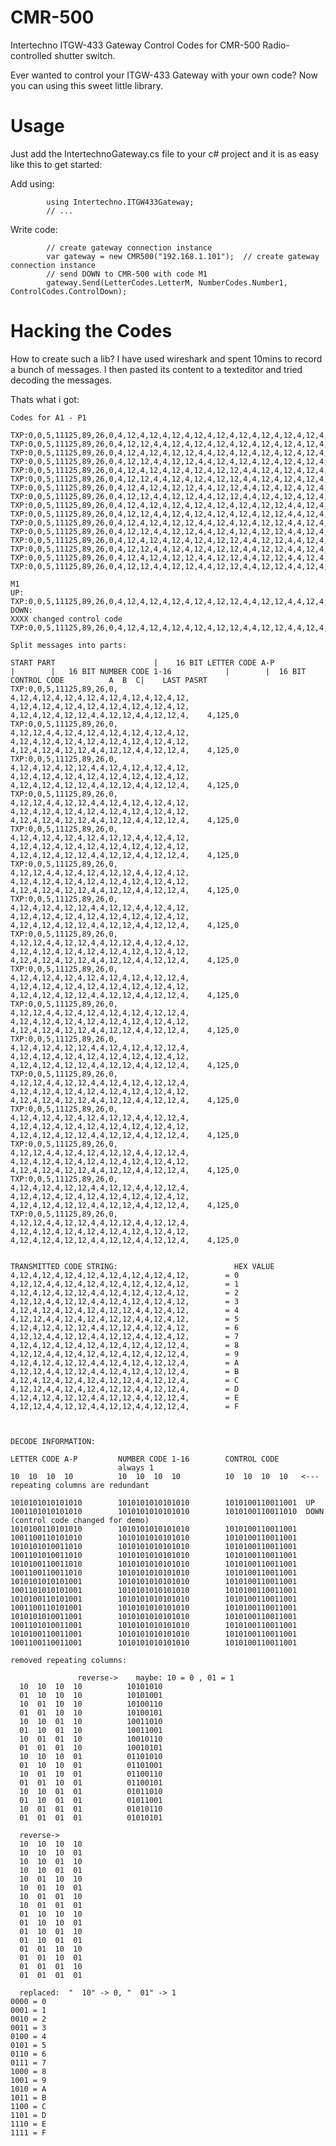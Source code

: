 # CMR-500
Intertechno ITGW-433 Gateway Control Codes for CMR-500 Radio-controlled shutter switch.

Ever wanted to control your ITGW-433 Gateway with your own code? Now you can using this sweet little library.

# Usage
Just add the IntertechnoGateway.cs file to your c# project and it is as easy like this to get started:

Add using:

            using Intertechno.ITGW433Gateway;
            // ...

Write code:
  
            // create gateway connection instance
            var gateway = new CMR500("192.168.1.101");  // create gateway connection instance
            // send DOWN to CMR-500 with code M1
            gateway.Send(LetterCodes.LetterM, NumberCodes.Number1, ControlCodes.ControlDown);  

# Hacking the Codes

How to create such a lib? I have used wireshark and spent 10mins to record a bunch of messages. I then pasted its content to a texteditor and tried decoding the messages.

Thats what i got:


	Codes for A1 - P1

	TXP:0,0,5,11125,89,26,0,4,12,4,12,4,12,4,12,4,12,4,12,4,12,4,12,4,12,4,12,4,12,4,12,4,12,4,12,4,12,4,12,4,12,4,12,4,12,12,4,4,12,12,4,4,12,12,4,4,125,0
	TXP:0,0,5,11125,89,26,0,4,12,12,4,4,12,4,12,4,12,4,12,4,12,4,12,4,12,4,12,4,12,4,12,4,12,4,12,4,12,4,12,4,12,4,12,4,12,12,4,4,12,12,4,4,12,12,4,4,125,0
	TXP:0,0,5,11125,89,26,0,4,12,4,12,4,12,12,4,4,12,4,12,4,12,4,12,4,12,4,12,4,12,4,12,4,12,4,12,4,12,4,12,4,12,4,12,4,12,12,4,4,12,12,4,4,12,12,4,4,125,0
	TXP:0,0,5,11125,89,26,0,4,12,12,4,4,12,12,4,4,12,4,12,4,12,4,12,4,12,4,12,4,12,4,12,4,12,4,12,4,12,4,12,4,12,4,12,4,12,12,4,4,12,12,4,4,12,12,4,4,125,0 
	TXP:0,0,5,11125,89,26,0,4,12,4,12,4,12,4,12,4,12,12,4,4,12,4,12,4,12,4,12,4,12,4,12,4,12,4,12,4,12,4,12,4,12,4,12,4,12,12,4,4,12,12,4,4,12,12,4,4,125,0	
	TXP:0,0,5,11125,89,26,0,4,12,12,4,4,12,4,12,4,12,12,4,4,12,4,12,4,12,4,12,4,12,4,12,4,12,4,12,4,12,4,12,4,12,4,12,4,12,12,4,4,12,12,4,4,12,12,4,4,125,0			
	TXP:0,0,5,11125,89,26,0,4,12,4,12,4,12,12,4,4,12,12,4,4,12,4,12,4,12,4,12,4,12,4,12,4,12,4,12,4,12,4,12,4,12,4,12,4,12,12,4,4,12,12,4,4,12,12,4,4,125,0
	TXP:0,0,5,11125,89,26,0,4,12,12,4,4,12,12,4,4,12,12,4,4,12,4,12,4,12,4,12,4,12,4,12,4,12,4,12,4,12,4,12,4,12,4,12,4,12,12,4,4,12,12,4,4,12,12,4,4,125,0
	TXP:0,0,5,11125,89,26,0,4,12,4,12,4,12,4,12,4,12,4,12,4,12,12,4,4,12,4,12,4,12,4,12,4,12,4,12,4,12,4,12,4,12,4,12,4,12,12,4,4,12,12,4,4,12,12,4,4,125,0
	TXP:0,0,5,11125,89,26,0,4,12,12,4,4,12,4,12,4,12,4,12,4,12,12,4,4,12,4,12,4,12,4,12,4,12,4,12,4,12,4,12,4,12,4,12,4,12,12,4,4,12,12,4,4,12,12,4,4,125,0
	TXP:0,0,5,11125,89,26,0,4,12,4,12,4,12,12,4,4,12,4,12,4,12,12,4,4,12,4,12,4,12,4,12,4,12,4,12,4,12,4,12,4,12,4,12,4,12,12,4,4,12,12,4,4,12,12,4,4,125,0
	TXP:0,0,5,11125,89,26,0,4,12,12,4,4,12,12,4,4,12,4,12,4,12,12,4,4,12,4,12,4,12,4,12,4,12,4,12,4,12,4,12,4,12,4,12,4,12,12,4,4,12,12,4,4,12,12,4,4,125,0
	TXP:0,0,5,11125,89,26,0,4,12,4,12,4,12,4,12,4,12,12,4,4,12,12,4,4,12,4,12,4,12,4,12,4,12,4,12,4,12,4,12,4,12,4,12,4,12,12,4,4,12,12,4,4,12,12,4,4,125,0
	TXP:0,0,5,11125,89,26,0,4,12,12,4,4,12,4,12,4,12,12,4,4,12,12,4,4,12,4,12,4,12,4,12,4,12,4,12,4,12,4,12,4,12,4,12,4,12,12,4,4,12,12,4,4,12,12,4,4,125,0
	TXP:0,0,5,11125,89,26,0,4,12,4,12,4,12,12,4,4,12,12,4,4,12,12,4,4,12,4,12,4,12,4,12,4,12,4,12,4,12,4,12,4,12,4,12,4,12,12,4,4,12,12,4,4,12,12,4,4,125,0
	TXP:0,0,5,11125,89,26,0,4,12,12,4,4,12,12,4,4,12,12,4,4,12,12,4,4,12,4,12,4,12,4,12,4,12,4,12,4,12,4,12,4,12,4,12,4,12,12,4,4,12,12,4,4,12,12,4,4,125,0

	M1 
	UP:
	TXP:0,0,5,11125,89,26,0,4,12,4,12,4,12,4,12,4,12,12,4,4,12,12,4,4,12,4,12,4,12,4,12,4,12,4,12,4,12,4,12,4,12,4,12,4,12,12,4,4,12,12,4,4,12,12,4,4,125,0
	DOWN:																																	   XXXX	changed control code
	TXP:0,0,5,11125,89,26,0,4,12,4,12,4,12,4,12,4,12,12,4,4,12,12,4,4,12,4,12,4,12,4,12,4,12,4,12,4,12,4,12,4,12,4,12,4,12,12,4,4,12,12,4,4,12,4,12,4,125,0

	Split messages into parts:

	START PART					   	|	 16 BIT LETTER CODE A-P            |		|	16 BIT NUMBER CODE 1-16            |		|  16 BIT CONTROL CODE          A  B  C|    LAST PASRT
	TXP:0,0,5,11125,89,26,0,		4,12,4,12,4,12,4,12,4,12,4,12,4,12,4,12,		4,12,4,12,4,12,4,12,4,12,4,12,4,12,4,12,		4,12,4,12,4,12,12,4,4,12,12,4,4,12,12,4,	4,125,0
	TXP:0,0,5,11125,89,26,0,		4,12,12,4,4,12,4,12,4,12,4,12,4,12,4,12,		4,12,4,12,4,12,4,12,4,12,4,12,4,12,4,12,		4,12,4,12,4,12,12,4,4,12,12,4,4,12,12,4,	4,125,0
	TXP:0,0,5,11125,89,26,0,		4,12,4,12,4,12,12,4,4,12,4,12,4,12,4,12,		4,12,4,12,4,12,4,12,4,12,4,12,4,12,4,12,		4,12,4,12,4,12,12,4,4,12,12,4,4,12,12,4,	4,125,0
	TXP:0,0,5,11125,89,26,0,		4,12,12,4,4,12,12,4,4,12,4,12,4,12,4,12,		4,12,4,12,4,12,4,12,4,12,4,12,4,12,4,12,		4,12,4,12,4,12,12,4,4,12,12,4,4,12,12,4,	4,125,0 
	TXP:0,0,5,11125,89,26,0,		4,12,4,12,4,12,4,12,4,12,12,4,4,12,4,12,		4,12,4,12,4,12,4,12,4,12,4,12,4,12,4,12,		4,12,4,12,4,12,12,4,4,12,12,4,4,12,12,4,	4,125,0	
	TXP:0,0,5,11125,89,26,0,		4,12,12,4,4,12,4,12,4,12,12,4,4,12,4,12,		4,12,4,12,4,12,4,12,4,12,4,12,4,12,4,12,		4,12,4,12,4,12,12,4,4,12,12,4,4,12,12,4,	4,125,0			
	TXP:0,0,5,11125,89,26,0,		4,12,4,12,4,12,12,4,4,12,12,4,4,12,4,12,		4,12,4,12,4,12,4,12,4,12,4,12,4,12,4,12,		4,12,4,12,4,12,12,4,4,12,12,4,4,12,12,4,	4,125,0
	TXP:0,0,5,11125,89,26,0,		4,12,12,4,4,12,12,4,4,12,12,4,4,12,4,12,		4,12,4,12,4,12,4,12,4,12,4,12,4,12,4,12,		4,12,4,12,4,12,12,4,4,12,12,4,4,12,12,4,	4,125,0
	TXP:0,0,5,11125,89,26,0,		4,12,4,12,4,12,4,12,4,12,4,12,4,12,12,4,		4,12,4,12,4,12,4,12,4,12,4,12,4,12,4,12,		4,12,4,12,4,12,12,4,4,12,12,4,4,12,12,4,	4,125,0
	TXP:0,0,5,11125,89,26,0,		4,12,12,4,4,12,4,12,4,12,4,12,4,12,12,4,		4,12,4,12,4,12,4,12,4,12,4,12,4,12,4,12,		4,12,4,12,4,12,12,4,4,12,12,4,4,12,12,4,	4,125,0
	TXP:0,0,5,11125,89,26,0,		4,12,4,12,4,12,12,4,4,12,4,12,4,12,12,4,		4,12,4,12,4,12,4,12,4,12,4,12,4,12,4,12,		4,12,4,12,4,12,12,4,4,12,12,4,4,12,12,4,	4,125,0
	TXP:0,0,5,11125,89,26,0,		4,12,12,4,4,12,12,4,4,12,4,12,4,12,12,4,		4,12,4,12,4,12,4,12,4,12,4,12,4,12,4,12,		4,12,4,12,4,12,12,4,4,12,12,4,4,12,12,4,	4,125,0
	TXP:0,0,5,11125,89,26,0,		4,12,4,12,4,12,4,12,4,12,12,4,4,12,12,4,		4,12,4,12,4,12,4,12,4,12,4,12,4,12,4,12,		4,12,4,12,4,12,12,4,4,12,12,4,4,12,12,4,	4,125,0
	TXP:0,0,5,11125,89,26,0,		4,12,12,4,4,12,4,12,4,12,12,4,4,12,12,4,		4,12,4,12,4,12,4,12,4,12,4,12,4,12,4,12,		4,12,4,12,4,12,12,4,4,12,12,4,4,12,12,4,	4,125,0
	TXP:0,0,5,11125,89,26,0,		4,12,4,12,4,12,12,4,4,12,12,4,4,12,12,4,		4,12,4,12,4,12,4,12,4,12,4,12,4,12,4,12,		4,12,4,12,4,12,12,4,4,12,12,4,4,12,12,4,	4,125,0
	TXP:0,0,5,11125,89,26,0,		4,12,12,4,4,12,12,4,4,12,12,4,4,12,12,4,		4,12,4,12,4,12,4,12,4,12,4,12,4,12,4,12,		4,12,4,12,4,12,12,4,4,12,12,4,4,12,12,4,	4,125,0


	TRANSMITTED CODE STRING:						  HEX VALUE
	4,12,4,12,4,12,4,12,4,12,4,12,4,12,4,12,		= 0
	4,12,12,4,4,12,4,12,4,12,4,12,4,12,4,12,		= 1
	4,12,4,12,4,12,12,4,4,12,4,12,4,12,4,12,		= 2
	4,12,12,4,4,12,12,4,4,12,4,12,4,12,4,12,		= 3
	4,12,4,12,4,12,4,12,4,12,12,4,4,12,4,12,		= 4
	4,12,12,4,4,12,4,12,4,12,12,4,4,12,4,12,		= 5
	4,12,4,12,4,12,12,4,4,12,12,4,4,12,4,12,		= 6
	4,12,12,4,4,12,12,4,4,12,12,4,4,12,4,12,		= 7
	4,12,4,12,4,12,4,12,4,12,4,12,4,12,12,4,		= 8
	4,12,12,4,4,12,4,12,4,12,4,12,4,12,12,4,		= 9
	4,12,4,12,4,12,12,4,4,12,4,12,4,12,12,4,		= A
	4,12,12,4,4,12,12,4,4,12,4,12,4,12,12,4,		= B
	4,12,4,12,4,12,4,12,4,12,12,4,4,12,12,4,		= C
	4,12,12,4,4,12,4,12,4,12,12,4,4,12,12,4,		= D
	4,12,4,12,4,12,12,4,4,12,12,4,4,12,12,4,		= E
	4,12,12,4,4,12,12,4,4,12,12,4,4,12,12,4,		= F



	DECODE INFORMATION:

	LETTER CODE A-P			NUMBER CODE 1-16		CONTROL CODE
							always 1
	10  10  10  10			10  10  10  10			10  10  10  10   <--- repeating columns are redundant

	1010101010101010		1010101010101010		1010100110011001  UP
	1001101010101010		1010101010101010		1010100110011010  DOWN   (control code changed for demo)
	1010100110101010		1010101010101010		1010100110011001
	1001100110101010		1010101010101010		1010100110011001
	1010101010011010		1010101010101010		1010100110011001
	1001101010011010		1010101010101010		1010100110011001
	1010100110011010		1010101010101010		1010100110011001
	1001100110011010		1010101010101010		1010100110011001
	1010101010101001		1010101010101010		1010100110011001
	1001101010101001		1010101010101010		1010100110011001
	1010100110101001		1010101010101010		1010100110011001
	1001100110101001		1010101010101010		1010100110011001
	1010101010011001		1010101010101010		1010100110011001
	1001101010011001		1010101010101010		1010100110011001
	1010100110011001		1010101010101010		1010100110011001
	1001100110011001		1010101010101010		1010100110011001

	removed repeating columns:
			
				   reverse->    maybe: 10 = 0 , 01 = 1
	  10  10  10  10          10101010   
	  01  10  10  10          10101001
	  10  01  10  10          10100110
	  01  01  10  10          10100101
	  10  10  01  10          10011010
	  01  10  01  10          10011001
	  10  01  01  10          10010110
	  01  01  01  10          10010101
	  10  10  10  01          01101010
	  01  10  10  01          01101001
	  10  01  10  01          01100110
	  01  01  10  01          01100101
	  10  10  01  01          01011010
	  01  10  01  01          01011001
	  10  01  01  01          01010110
	  01  01  01  01          01010101
	  
	  reverse->  
	  10  10  10  10
	  10  10  10  01
	  10  10  01  10
	  10  10  01  01
	  10  01  10  10
	  10  01  10  01
	  10  01  01  10
	  10  01  01  01
	  01  10  10  10
	  01  10  10  01
	  01  10  01  10
	  01  10  01  01
	  01  01  10  10
	  01  01  10  01
	  01  01  01  10
	  01  01  01  01

	  replaced:  "  10" -> 0, "  01" -> 1
	0000 = 0
	0001 = 1
	0010 = 2
	0011 = 3
	0100 = 4
	0101 = 5
	0110 = 6
	0111 = 7
	1000 = 8
	1001 = 9
	1010 = A
	1011 = B
	1100 = C
	1101 = D
	1110 = E
	1111 = F
	  
	  
	  




